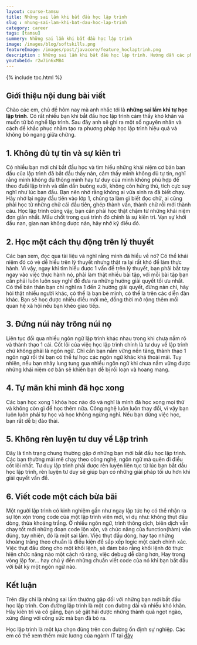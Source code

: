 ```yaml
---
layout: course-tamsu
title: Những sai lầm khi bắt đầu học lập trình
slug : nhung-sai-lam-khi-bat-dau-hoc-lap-trinh
category: career
tags: [tamsu]
summery: Những sai lầm khi bắt đầu học lập trình  
image: /images/blog/softskills.png
featureImage: /images/post/javacore/feature_hoclaptrinh.png
description : Những sai lầm khi bắt đầu học lập trình. Hướng dẫn các phương phương pháp học lập trình cho người tự học java. Hiểu được học lập trình là gì. Hướng dẫn con đường tự học java cơ bản tới nâng cao. Cơ hội nghề nghiệp cho các bạn sau khi tự học lập trình.
youtubeId: r2w7in6xMB4
---
```


{% include toc.html %}

## **Giới thiệu nội dung bài viết**

Chào các em, chủ đề hôm nay mà anh nhắc tới là <b>những sai lầm khi tự học lập trình</b>. Có rất nhiều bạn khi bắt đầu học lập trình cảm thấy khó khăn và muốn từ bỏ nghề lập trình. Sau đây anh sẽ ghi ra một số nguyên nhân và cách để khắc phục nhằm tạo ra phương pháp học lập trình hiệu quả và không bỏ ngang giữa chừng.

## **1. Không đủ tự tin và sự kiên trì**

Có nhiều bạn mới chỉ bắt đầu học và tìm hiểu những khái niệm cơ bản ban đầu của lập trình đã bắt đầu thấy nản, cảm thấy mình không đủ tự tin, nghĩ rằng mình không đủ thông minh hay tư duy của mình không phù hợp để theo đuổi lập trình và dần dần buông xuôi, không còn hứng thú, tích cực suy nghĩ như lúc ban đầu.
Bạn nên nhớ rằng không ai vừa  sinh ra đã biết chạy. Hãy nhớ lại ngày đầu tiên vào lớp 1, chúng ta  làm gì biết đọc chữ, ai cũng phải học từ những chữ cái đầu tiên, ghép thành vần, thành chữ rồi mới thành  câu. Học lập trình cũng vậy, bạn cần phải học thật chậm từ những khái niệm đơn giản nhất. Mấu chốt trong quá trình đó chính là sự kiên trì. Vạn sự khởi đầu nan, gian nan không được nản, hãy nhớ kỹ điều đó.

## **2. Học một cách thụ động trên lý thuyết**

Các bạn xem, đọc qua tài liệu và nghĩ rằng mình đã hiểu về nó? Có thể khái niệm đó có vẻ dễ hiểu trên lý thuyết nhưng thật ra lại rất khó để làm thực hành. Vì vậy, ngay khi tìm hiểu được 1 vấn đề trên lý thuyết, bạn phải bắt tay ngay vào việc thực hành nó, phải làm thật nhiều bài tập, với mỗi bài tập bạn cần phải luôn luôn suy nghĩ để đưa ra những hướng giải quyết tối ưu nhất. Có thể bản thân bạn chỉ nghĩ ra 1 đến 2 hướng giải quyết, đừng nản chí, hãy hỏi thật nhiều người khác, có thể là bạn bè mình, có thể là trên các diễn đàn khác. Bạn sẽ học được nhiều điều mới mẻ, đồng thời mở rộng thêm mối quan hệ xã hội nếu bạn khéo giao tiếp. 

## **3. Đứng núi này trông núi nọ**

Liên tục đổi qua nhiều ngôn ngữ lập trình khác nhau trong khi chưa nắm rõ và thành thạo 1 cái. Cốt lõi của việc học lập trình chính là tư duy về lập trình chứ không phải là ngôn ngữ. Chỉ cần bạn nắm vững nền tảng, thành thạo 1 ngôn ngữ rồi thì bạn có thể tự học các ngôn ngữ khác khá thoải mái. Tuy nhiên, nếu bạn nhảy lung tung qua nhiều ngôn ngữ khi chưa nắm vững được những khái niệm cơ bản sẽ khiến bạn dễ bị rối loạn và hoang mang. 

## **4. Tự mãn khi mình đã học xong**

Các bạn học xong 1 khóa học nào đó và nghĩ là mình đã học xong mọi thứ và  không còn gì để học thêm nữa. Công nghệ luôn luôn thay đổi, vì vậy bạn luôn luôn phải tự học và học không ngừng nghỉ. Nếu bạn dừng việc học, bạn rất dễ bị đào thải. 

## **5. Không rèn luyện tư duy về Lập trình**

Đây là tình trạng chung thường gặp ở những bạn mới bắt đầu học lập trình. Các bạn thường mải mê chạy theo công nghệ, ngôn ngữ mà quên đi điều cốt lõi nhất.
Tư duy lập trình phải được rèn luyện liên tục từ lúc bạn bắt đầu học lập trình, rèn luyện tư duy sẽ giúp bạn có những giải pháp tối ưu hơn khi giải quyết vấn đề.

## **6. Viết code một cách bừa bãi**

Một người lập trình có kinh nghiệm gần như ngay lập tức họ có thể nhận ra sự lộn xộn trong code của một lập trình viên mới, ví dụ như: không thụt đầu dòng, thừa khoảng trắng. Ở nhiều ngôn ngữ, trình thông dịch, biên dịch vẫn chạy tốt mới những đoạn code lộn xộn, và chức năng của function(hàm) vẫn đúng, tuy nhiên, đó là một sai lầm. Việc thụt đầu dòng, hay tạo những khoảng trắng theo chuẩn là điều kiện để sắp xếp logic một cách chính xác. Việc thụt đầu dòng cho một khối lệnh, sẽ đảm bảo rằng khối lệnh đó thực hiện chức năng nào một cách rõ ràng, việc debug dễ dàng hơn, Hay trong vòng lặp for... hay chú ý đến những chuẩn viết code của nó khi bạn bắt đầu với bất kỳ một ngôn ngữ nào.


## **Kết luận**

Trên đây chỉ là  những sai lầm thường gặp đối với những bạn mới bắt đầu học lập trình. Con đường lập trình là một con đường dài và nhiều khó khăn. Hãy kiên trì và cố gắng, bạn sẽ gặt hái được những thành quả ngọt ngào, xứng đáng với công sức mà bạn đã bỏ ra. 

Học lập trình là một lựa chọn đúng trên con đường ổn định sự nghiệp. Các em có thể xem thêm mức lương của ngành IT tại [đây](https://levunguyen.com/career/2020/07/04/xu-huong-nganh-lap-trinh/)

